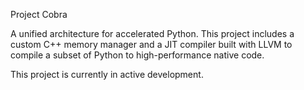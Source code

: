 Project Cobra

A unified architecture for accelerated Python. This project includes a custom C++ memory manager and a JIT compiler built with LLVM to compile a subset of Python to high-performance native code.

This project is currently in active development.
